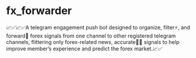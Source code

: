 # fx_forwarder

📈✅📈✅A telegram engagement push bot designed to organize, filter⚡️, and forward🚀 forex signals from one channel to other registered telegram channels, flittering only forex-related news, accurate🎯🎯 signals to help improve member’s experience and predict the forex market.📈✅
